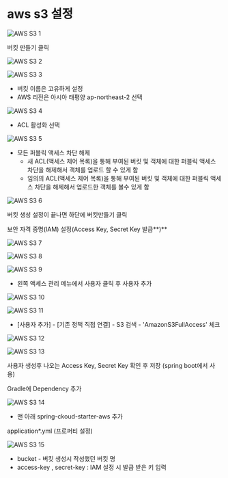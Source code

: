 # aws s3 설정

![AWS S3 1](./exec/exec_contents/aws-s3-1.png)

버킷 만들기 클릭

![AWS S3 2](./exec/exec_contents/aws-s3-2.png)

![AWS S3 3](./exec/exec_contents/aws-s3-3.png)

- 버킷 이름은 고유하게 설정
- AWS 리전은 아시아 태평양 ap-northeast-2 선택

![AWS S3 4](./exec/exec_contents/aws-s3-4.png)

- ACL 활성화 선택

![AWS S3 5](./exec/exec_contents/aws-s3-5.png)

- 모든 퍼블릭 액세스 차단 해제
  - 새 ACL(액세스 제어 목록)을 통해 부여된 버킷 및 객체에 대한 퍼블릭 액세스 차단을 해제해서 객체를 업로드 할 수 있게 함
  - 임의의 ACL(액세스 제어 목록)을 통해 부여된 버킷 및 객체에 대한 퍼블릭 액세스 차단을 해제해서 업로드한 객체를 볼수 있게 함

![AWS S3 6](./exec/exec_contents/aws-s3-6.png)

버킷 생성 설정이 끝나면 하단에 버킷만들기 클릭

보안 자격 증명(IAM) 설정(Access Key, Secret Key 발급**)**

![AWS S3 7](./exec/exec_contents/aws-s3-7.png)

![AWS S3 8](./exec/exec_contents/aws-s3-8.png)

![AWS S3 9](./exec/exec_contents/aws-s3-9.png)

- 왼쪽 액세스 관리 메뉴에서 사용자 클릭 후 사용자 추가

![AWS S3 10](./exec/exec_contents/aws-s3-10.png)

![AWS S3 11](./exec/exec_contents/aws-s3-11.png)

- [사용자 추가] - [기존 정책 직접 연결] - S3 검색 - 'AmazonS3FullAccess' 체크

![AWS S3 12](./exec/exec_contents/aws-s3-12.png)

![AWS S3 13](./exec/exec_contents/aws-s3-13.png)

사용자 생성후 나오는 Access Key, Secret Key 확인 후 저장 (spring boot에서 사용)

Gradle에 Dependency 추가

![AWS S3 14](./exec/exec_contents/aws-s3-14.png)

- 맨 아래 spring-ckoud-starter-aws 추가

application\*.yml (프로퍼티 설정)

![AWS S3 15](./exec/exec_contents/aws-s3-15.png)

- bucket - 버킷 생성시 작성했던 버킷 명
- access-key , secret-key : IAM 설정 시 발급 받은 키 입력
